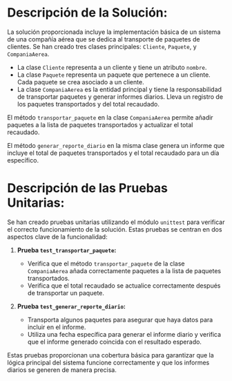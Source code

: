 # Descripción de la Solución:

La solución proporcionada incluye la implementación básica de un sistema de una compañía aérea que se dedica al transporte de paquetes de clientes. Se han creado tres clases principales: `Cliente`, `Paquete`, y `CompaniaAerea`.

- La clase `Cliente` representa a un cliente y tiene un atributo `nombre`.
- La clase `Paquete` representa un paquete que pertenece a un cliente. Cada paquete se crea asociado a un cliente.
- La clase `CompaniaAerea` es la entidad principal y tiene la responsabilidad de transportar paquetes y generar informes diarios. Lleva un registro de los paquetes transportados y del total recaudado.

El método `transportar_paquete` en la clase `CompaniaAerea` permite añadir paquetes a la lista de paquetes transportados y actualizar el total recaudado.

El método `generar_reporte_diario` en la misma clase genera un informe que incluye el total de paquetes transportados y el total recaudado para un día específico.

# Descripción de las Pruebas Unitarias:

Se han creado pruebas unitarias utilizando el módulo `unittest` para verificar el correcto funcionamiento de la solución. Estas pruebas se centran en dos aspectos clave de la funcionalidad:

1. **Prueba `test_transportar_paquete`:**
   - Verifica que el método `transportar_paquete` de la clase `CompaniaAerea` añada correctamente paquetes a la lista de paquetes transportados.
   - Verifica que el total recaudado se actualice correctamente después de transportar un paquete.

2. **Prueba `test_generar_reporte_diario`:**
   - Transporta algunos paquetes para asegurar que haya datos para incluir en el informe.
   - Utiliza una fecha específica para generar el informe diario y verifica que el informe generado coincida con el resultado esperado.

Estas pruebas proporcionan una cobertura básica para garantizar que la lógica principal del sistema funcione correctamente y que los informes diarios se generen de manera precisa.

